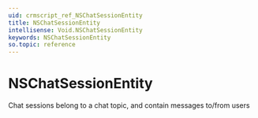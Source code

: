 ```yaml
---
uid: crmscript_ref_NSChatSessionEntity
title: NSChatSessionEntity
intellisense: Void.NSChatSessionEntity
keywords: NSChatSessionEntity
so.topic: reference
---
```


# NSChatSessionEntity

Chat sessions belong to a chat topic, and contain messages to/from users
